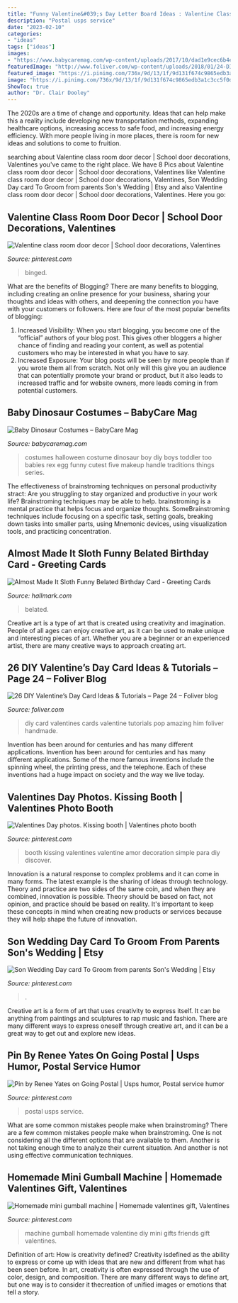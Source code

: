 ```yaml
---
title: "Funny Valentine&#039;s Day Letter Board Ideas : Valentine Class Room Door Decor"
description: "Postal usps service"
date: "2023-02-10"
categories:
- "ideas"
tags: ["ideas"]
images:
- "https://www.babycaremag.com/wp-content/uploads/2017/10/dad1e9cec6b4edd34eda918f652ad454.jpg"
featuredImage: "http://www.foliver.com/wp-content/uploads/2018/01/24-DIY-Valentines-Day-Card-Ideas-and-Tutorials.jpg"
featured_image: "https://i.pinimg.com/736x/9d/13/1f/9d131f674c9865edb3a1c3cc5f0d336b.jpg"
image: "https://i.pinimg.com/736x/9d/13/1f/9d131f674c9865edb3a1c3cc5f0d336b.jpg"
ShowToc: true
author: "Dr. Clair Dooley"
---
```



The 2020s are a time of change and opportunity. Ideas that can help make this a reality include developing new transportation methods, expanding healthcare options, increasing access to safe food, and increasing energy efficiency. With more people living in more places, there is room for new ideas and solutions to come to fruition.

	

		
searching about Valentine class room door decor | School door decorations, Valentines you've came to the right place. We have 8 Pics about Valentine class room door decor | School door decorations, Valentines like Valentine class room door decor | School door decorations, Valentines, Son Wedding Day card To Groom from parents Son&#039;s Wedding | Etsy and also Valentine class room door decor | School door decorations, Valentines. Here you go:
		
    
## Valentine Class Room Door Decor | School Door Decorations, Valentines

<img loading=lazy src="https://i.pinimg.com/736x/8b/27/4a/8b274a3af101348e3e741b9b6837b12f--room-doors-class-room.jpg" onerror="this.onerror=null;this.src='https://tse3.mm.bing.net/th?id=OIP.rqpcr7xbzPGWBu6ZbQMy7AAAAA&amp;pid=15.1';" alt="Valentine class room door decor | School door decorations, Valentines">

_Source: pinterest.com_

>binged. 

	

What are the benefits of Blogging?
There are many benefits to blogging, including creating an online presence for your business, sharing your thoughts and ideas with others, and deepening the connection you have with your customers or followers. Here are four of the most popular benefits of blogging: 
1. Increased Visibility: When you start blogging, you become one of the “official” authors of your blog post. This gives other bloggers a higher chance of finding and reading your content, as well as potential customers who may be interested in what you have to say. 
2. Increased Exposure: Your blog posts will be seen by more people than if you wrote them all from scratch. Not only will this give you an audience that can potentially promote your brand or product, but it also leads to increased traffic and for website owners, more leads coming in from potential customers. 

    
## Baby Dinosaur Costumes – BabyCare Mag

<img loading=lazy src="https://www.babycaremag.com/wp-content/uploads/2017/10/dad1e9cec6b4edd34eda918f652ad454.jpg" onerror="this.onerror=null;this.src='https://tse3.mm.bing.net/th?id=OIP.OwlQ6pSXKelFUP_BRyREYgHaLF&amp;pid=15.1';" alt="Baby Dinosaur Costumes – BabyCare Mag">

_Source: babycaremag.com_

>costumes halloween costume dinosaur boy diy boys toddler too babies rex egg funny cutest five makeup handle traditions things series. 

	

The effectiveness of brainstroming techniques on personal productivity
stract:
Are you struggling to stay organized and productive in your work life? Brainstroming techniques may be able to help. brainstroming is a mental practice that helps focus and organize thoughts. SomeBrainstroming techniques include focusing on a specific task, setting goals, breaking down tasks into smaller parts, using Mnemonic devices, using visualization tools, and practicing concentration.

    
## Almost Made It Sloth Funny Belated Birthday Card - Greeting Cards

<img loading=lazy src="https://www.hallmark.com/dw/image/v2/AALB_PRD/on/demandware.static/-/Sites-hallmark-master/default/dw481cac36/images/finished-goods/Sloth-With-Letter-Funny-Belated-Birthday-Card_399ZZB3496_04.jpg?sw=1920" onerror="this.onerror=null;this.src='https://tse4.mm.bing.net/th?id=OIP.vXQB55k37YfVabEEv7jksAHaHa&amp;pid=15.1';" alt="Almost Made It Sloth Funny Belated Birthday Card - Greeting Cards">

_Source: hallmark.com_

>belated. 

	

Creative art is a type of art that is created using creativity and imagination. People of all ages can enjoy creative art, as it can be used to make unique and interesting pieces of art. Whether you are a beginner or an experienced artist, there are many creative ways to approach creating art.

    
## 26 DIY Valentine’s Day Card Ideas &amp; Tutorials – Page 24 – Foliver Blog

<img loading=lazy src="http://www.foliver.com/wp-content/uploads/2018/01/24-DIY-Valentines-Day-Card-Ideas-and-Tutorials.jpg" onerror="this.onerror=null;this.src='https://tse3.mm.bing.net/th?id=OIP.U4lp80M6Q8L8aCczHQju6QHaQf&amp;pid=15.1';" alt="26 DIY Valentine’s Day Card Ideas &amp; Tutorials – Page 24 – Foliver blog">

_Source: foliver.com_

>diy card valentines cards valentine tutorials pop amazing him foliver handmade. 

	

Invention has been around for centuries and has many different applications.
Invention has been around for centuries and has many different applications. Some of the more famous inventions include the spinning wheel, the printing press, and the telephone. Each of these inventions had a huge impact on society and the way we live today.

    
## Valentines Day Photos. Kissing Booth | Valentines Photo Booth

<img loading=lazy src="https://i.pinimg.com/736x/f1/3c/1a/f13c1a0dec31f66d5b8c3c1faf4a6da7--valentine-pics-valentine-party.jpg" onerror="this.onerror=null;this.src='https://tse2.mm.bing.net/th?id=OIP.-DLKCI4h9d8tekgA6M2vMgHaKX&amp;pid=15.1';" alt="Valentines Day photos. Kissing booth | Valentines photo booth">

_Source: pinterest.com_

>booth kissing valentines valentine amor decoration simple para diy discover. 

	

Innovation is a natural response to complex problems and it can come in many forms. The latest example is the sharing of ideas through technology. Theory and practice are two sides of the same coin, and when they are combined, innovation is possible. Theory should be based on fact, not opinion, and practice should be based on reality. It's important to keep these concepts in mind when creating new products or services because they will help shape the future of innovation.

    
## Son Wedding Day Card To Groom From Parents Son&#039;s Wedding | Etsy

<img loading=lazy src="https://i.pinimg.com/736x/9d/13/1f/9d131f674c9865edb3a1c3cc5f0d336b.jpg" onerror="this.onerror=null;this.src='https://tse3.mm.bing.net/th?id=OIP.7jpqUh43iR2ow0a1ixEPywHaJ3&amp;pid=15.1';" alt="Son Wedding Day card To Groom from parents Son&#039;s Wedding | Etsy">

_Source: pinterest.com_

>. 

	

Creative art is a form of art that uses creativity to express itself. It can be anything from paintings and sculptures to rap music and fashion. There are many different ways to express oneself through creative art, and it can be a great way to get out and explore new ideas.

    
## Pin By Renee Yates On Going Postal | Usps Humor, Postal Service Humor

<img loading=lazy src="https://i.pinimg.com/736x/8f/62/61/8f62610a4ce1431e11f222f401cd716f.jpg" onerror="this.onerror=null;this.src='https://tse2.mm.bing.net/th?id=OIP.JK65fVu7SeCy4uppj74MJAHaLV&amp;pid=15.1';" alt="Pin by Renee Yates on Going Postal | Usps humor, Postal service humor">

_Source: pinterest.com_

>postal usps service. 

	

What are some common mistakes people make when brainstroming?
There are a few common mistakes people make when brainstroming. One is not considering all the different options that are available to them. Another is not taking enough time to analyze their current situation. And another is not using effective communication techniques.

    
## Homemade Mini Gumball Machine | Homemade Valentines Gift, Valentines

<img loading=lazy src="https://i.pinimg.com/736x/4d/e8/59/4de8593951debbb1b906e17c935e6f48.jpg" onerror="this.onerror=null;this.src='https://tse4.mm.bing.net/th?id=OIP.SKNEIlC3ts8z8xKRXuQkiAHaLH&amp;pid=15.1';" alt="Homemade mini gumball machine | Homemade valentines gift, Valentines">

_Source: pinterest.com_

>machine gumball homemade valentine diy mini gifts friends gift valentines. 

	

Definition of art: How is creativity defined?
Creativity isdefined as the ability to express or come up with ideas that are new and different from what has been seen before. In art, creativity is often expressed through the use of color, design, and composition. There are many different ways to define art, but one way is to consider it thecreation of unified images or emotions that tell a story.

